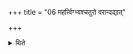 +++
title = "06 महर्त्विग्भ्यश्चतुरो वरान्दद्यात्"

+++

<details><summary>थिते</summary>

महर्त्विग्भ्यश्चतुरो वरान्दद्यात् ६
</details>
